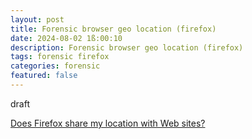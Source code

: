 ```yaml
---
layout: post
title: Forensic browser geo location (firefox)
date: 2024-08-02 1ß:00:10
description: Forensic browser geo location (firefox)
tags: forensic firefox
categories: forensic
featured: false
---
```


draft 

[Does Firefox share my location with Web sites?]: https://support.mozilla.org/de/kb/gibt-firefox-meinen-standort-websites-frei?redirectslug=does-firefox-share-my-location-web-sites&redirectlocale=en-US "https://support.mozilla.org/de/kb/gibt-firefox-meinen-standort-websites-frei?redirectslug=does-firefox-share-my-location-web-sites&redirectlocale=en-US"
[Does Firefox share my location with Web sites?]
